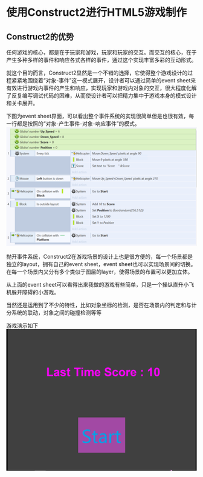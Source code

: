 # 使用Construct2进行HTML5游戏制作

## Construct2的优势

任何游戏的核心，都是在于玩家和游戏，玩家和玩家的交互。而交互的核心，在于产生多种多样的事件和响应各式各样的事件，通过这个实现丰富多彩的互动形式。

就这个目的而言，Construct2显然是一个不错的选择，它使得整个游戏设计的过程紧紧地围绕着“对象-事件”这一模式展开，设计者可以通过简单的event sheet来有效进行游戏内事件的产生和响应，实现玩家和游戏内对象的交互，很大程度化解了反复编写调试代码的困难，从而使设计者可以把精力集中于游戏本身的模式设计和关卡展开。

下图为event sheet界面，可以看出整个事件系统的实现很简单但是也很有效，每一行都是按照的“对象-产生事件-对象-响应事件”的模式。
![](images/lab03/Event.png "还是很方便的")

抛开事件系统，Construct2在游戏场景的设计上也是很方便的，每一个场景都是独立的layout，拥有自己的event sheet，event sheet也可以实现场景间的切换。在每一个场景内又分有多个类似于图层的layer，使得场景的布置可以更加立体。

从上面的event sheet可以看得出来我做的游戏有些简单，只是一个操纵直升小飞机躲开障碍的小游戏。

当然还是运用到了不少的特性，比如对象坐标的检测，是否在场景内的判定和与计分系统的联动，对象之间的碰撞检测等等

游戏演示如下
![](images/lab03/Sample.gif "超级粗糙")